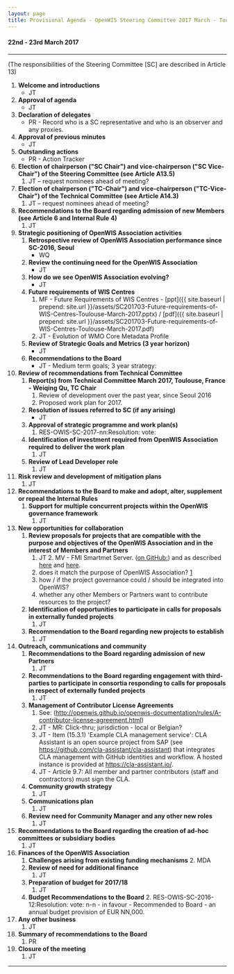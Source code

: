 ```yaml
---
layout: page
title: Provisional Agenda - OpenWIS Steering Committee 2017 March - Toulouse
---
```


#### 22nd - 23rd March 2017

---

(The responsibilities of the Steering Committee [SC] are described in Article 13)

1. **Welcome and introductions**
    - JT
2. **Approval of agenda**
	  - JT
3. **Declaration of delegates**
    - PR - Record who is a SC representative and who is an observer and any proxies.
4. **Approval of previous minutes**
    - JT
5. **Outstanding actions**
    - PR - Action Tracker
6. **Election of chairperson ("SC Chair") and vice-chairperson ("SC Vice-Chair") of the Steering Committee (see Article A13.5)**
	  1. JT – request nominees ahead of meeting?
7. **Election of chairperson ("TC-Chair") and vice-chairperson ("TC-Vice-Chair") of the Technical Committee (see Article A14.3)**
	  1. JT – request nominees ahead of meeting?
8. **Recommendations to the Board regarding admission of new Members (see Article 6 and Internal Rule 4)**
	  1. JT
9. **Strategic positioning of OpenWIS Association activities**
    1. **Retrospective review of OpenWIS Association performance since SC-2016, Seoul**
        - WQ
    2. **Review the continuing need for the OpenWIS Association**
        - JT
    3. **How do we see OpenWIS Association evolving?**
        - JT
    4. **Future requirements of WIS Centres**
        1. MF - Future Requirements of WIS Centres -
        [ppt]({{ site.baseurl | prepend: site.url }}/assets/SC201703-Future-requirements-of-WIS-Centres-Toulouse-March-2017.pptx) /
        [pdf]({{ site.baseurl | prepend: site.url }}/assets/SC201703-Future-requirements-of-WIS-Centres-Toulouse-March-2017.pdf)
        2. JT - Evolution of WMO Core Metadata Profile
    5. **Review of Strategic Goals and Metrics (3 year horizon)**
        - JT
    6. **Recommendations to the Board**
        - JT - Medium term goals; 3 year strategy:
10. **Review of recommendations from Technical Committee**
    1. **Report(s) from Technical Committee March 2017, Toulouse, France  - Weiqing Qu, TC Chair**
        1. Review of development over the past year, since Seoul 2016
        2. Proposed work plan for 2017.
	3. **Resolution of issues referred to SC (if any arising)**
		  - JT
	4. **Approval of strategic programme and work plan(s)**
		  1. RES-OWIS-SC-2017-nn:Resolution: vote:
	5. **Identification of investment required from OpenWIS Association required to deliver the work plan**
		  1. JT
	7. **Review of Lead Developer role**
		  1. JT
11. **Risk review and development of mitigation plans**
    1. JT
12. **Recommendations to the Board to make and adopt, alter, supplement or repeal the Internal Rules**
    1. **Support for multiple concurrent projects within the OpenWIS governance framework**
        1. JT   
13. **New opportunities for collaboration**
	  1. **Review proposals for projects that are compatible with the purpose and objectives of the OpenWIS Association and in the interest of Members and Partners**
		    1. JT
        2. MV - FMI Smartmet Server. ([on GitHub:](https://github.com/fmidev/)) and as described [here](https://github.com/fmidev/smartmet-server/) and [here](http://www.slideshare.net/tervo/smartmet-server-providing-metocean-data).
            1. does it match the purpose of OpenWIS Association? [1](http://openwis.github.io/openwis-documentation/articles/2-purpose.html#article-2.1)
            2. how / if the project governance could / should be integrated into OpenWIS?  
            3. whether any other Members or Partners want to contribute resources to the project?
    2. **Identification of opportunities to participate in calls for proposals in externally funded projects**
        1. JT
    3. **Recommendation to the Board regarding new projects to establish**
        1. JT
14. **Outreach, communications and community**
	  1. **Recommendations to the Board regarding admission of new Partners**
		    1. JT
	  2. **Recommendations to the Board regarding engagement with third-parties to participate in consortia responding to calls for proposals in respect of externally funded projects**
		    1. JT
	  3. **Management of Contributor License Agreements**
            1. See: (http://openwis.github.io/openwis-documentation/rules/A-contributor-license-agreement.html)
            2. JT - MR: Click-thru; jurisdiction - local or Belgian?
            3. JT - Item (15.3.1) 'Example CLA management service': CLA Assistant is an open source project from SAP (see https://github.com/cla-assistant/cla-assistant) that integrates CLA management with GitHub identities and workflow. A hosted instance is provided at https://cla-assistant.io/.
            4. JT - Article 9.7: All member and partner contributors (staff and contractors) must sign the CLA.
    4. **Community growth strategy**
        1. JT
    5. **Communications plan**
        1. JT
    6. **Review need for Community Manager and any other new roles**
        1. JT
15. **Recommendations to the Board regarding the creation of ad-hoc committees or subsidiary bodies**
	  1. JT
16. **Finances of the OpenWIS Association**
	  1. **Challenges arising from existing funding mechanisms**
		    2. MDA
	  2. **Review of need for additional finance**
		    1. JT
	  3. **Preparation of budget for 2017/18**
		    1. JT
	  4. **Budget Recommendations to the Board**
		    2. RES-OWIS-SC-2016-12:Resolution: vote: n-n - in favour - Recommended to Board - an annual budget provision of EUR NN,000.
17. **Any other business**
    1. JT
18. **Summary of recommendations to the Board**
	  1. PR
19. **Closure of the meeting**
	  1. JT

---
